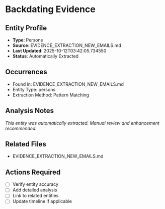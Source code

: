 # Backdating Evidence

## Entity Profile
- **Type**: Persons
- **Source**: EVIDENCE_EXTRACTION_NEW_EMAILS.md
- **Last Updated**: 2025-10-12T03:42:05.734550
- **Status**: Automatically Extracted

## Occurrences
- Found in: EVIDENCE_EXTRACTION_NEW_EMAILS.md
- Entity Type: persons
- Extraction Method: Pattern Matching

## Analysis Notes
*This entity was automatically extracted. Manual review and enhancement recommended.*

## Related Files
- EVIDENCE_EXTRACTION_NEW_EMAILS.md

## Actions Required
- [ ] Verify entity accuracy
- [ ] Add detailed analysis
- [ ] Link to related entities
- [ ] Update timeline if applicable
